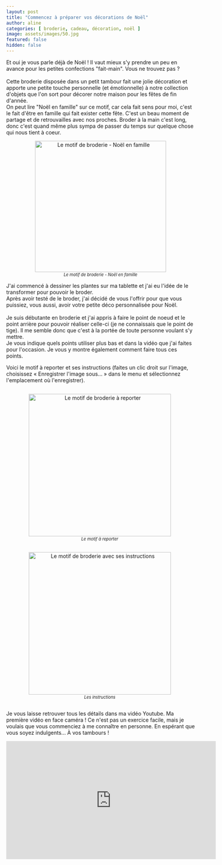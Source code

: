 ```yaml
---
layout: post
title: "Commencez à préparer vos décorations de Noël"
author: aline
categories: [ broderie, cadeau, décoration, noël ]
image: assets/images/50.jpg
featured: false
hidden: false
---
```

Et oui je vous parle déjà de Noël ! Il vaut mieux s'y prendre un peu en avance pour les petites confections "fait-main". Vous ne trouvez pas ?<br><br>
Cette broderie disposée dans un petit tambour fait une jolie décoration et apporte une petite touche personnelle (et émotionnelle) à notre collection d'objets que l'on sort pour décorer notre maison pour les fêtes de fin d'année.<br>
On peut lire "Noël en famille" sur ce motif, car cela fait sens pour moi, c'est le fait d'être en famille qui fait exister cette fête. C'est un beau moment de partage et de retrouvailles avec nos proches. Broder à la main c'est long, donc c'est quand même plus sympa de passer du temps sur quelque chose qui nous tient à coeur. <br>

<p style="text-align:center"><img src="{{ site.url }}{{ site.baseurl }}/assets/images/51.jpg" width="350" alt="Le motif de broderie - Noël en famille"><em style="display:block; font-size: .8em">Le motif de broderie - Noël en famille</em></p>

J'ai commencé à dessiner les plantes sur ma tablette et j'ai eu l'idée de le transformer pour pouvoir le broder.<br>
Après avoir testé de le broder, j'ai décidé de vous l'offrir pour que vous puissiez, vous aussi, avoir votre petite déco personnalisée pour Noël.<br><br>
Je suis débutante en broderie et j'ai appris à faire le point de noeud et le point arrière pour pouvoir réaliser celle-ci (je ne connaissais que le point de tige). Il me semble donc que c'est à la portée de toute personne voulant s'y mettre.<br>
Je vous indique quels points utiliser plus bas et dans la vidéo que j'ai faites pour l'occasion. Je vous y montre également comment faire tous ces points.<br>


Voici le motif à reporter et ses instructions (faites un clic droit sur l'image, choisissez « Enregistrer l'image sous... » dans le menu et sélectionnez l'emplacement où l'enregistrer).

<div float="left" style="text-align:center">
    <p style="display: inline-block; margin-right:.3em;"><img src="{{ site.url }}{{ site.baseurl }}/assets/images/broderie-motif-noel-famille.jpg" width="380" alt="Le motif de broderie à reporter"/><em style="display:block; font-size: .8em">Le motif à reporter</em></p>
    <p style="display: inline-block; margin-right:.3em;"><img src="{{ site.url }}{{ site.baseurl }}/assets/images/broderie-motif-noel-famille-instructions.jpg" width="380" alt="Le motif de broderie avec ses instructions"/><em style="display:block; font-size: .8em">Les instructions</em></p>
</div>

Je vous laisse retrouver tous les détails dans ma vidéo Youtube. Ma première vidéo en face caméra ! Ce n'est pas un exercice facile, mais je voulais que vous commenciez à me connaître en personne. En espérant que vous soyez indulgents... À vos tambours !<br>

<p style="text-align:center"><iframe src="https://www.youtube.com/embed/0pZNY0mBJDQ" width="560" height="315" frameborder="0" allowfullscreen></iframe></p>
